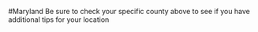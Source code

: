 #Maryland
 Be sure to check your specific county above to see if you have additional tips for your location